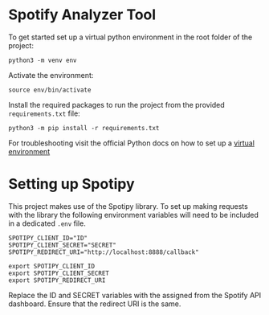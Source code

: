 # Spotify Analyzer Tool

To get started set up a virtual python environment in the root folder of the project: 

`python3 -m venv env`

Activate the environment: 

`source env/bin/activate`

Install the required packages to run the project from the provided `requirements.txt` file: 

`python3 -m pip install -r requirements.txt`

For troubleshooting visit the official Python docs on how to set up a [virtual environment](https://packaging.python.org/en/latest/guides/installing-using-pip-and-virtual-environments/)

# Setting up Spotipy

This project makes use of the Spotipy library. To set up making requests with the library the following environment variables will need to be included in a dedicated `.env` file.

```
SPOTIPY_CLIENT_ID="ID"
SPOTIPY_CLIENT_SECRET="SECRET"
SPOTIPY_REDIRECT_URI="http://localhost:8888/callback"

export SPOTIPY_CLIENT_ID
export SPOTIPY_CLIENT_SECRET
export SPOTIPY_REDIRECT_URI
```

Replace the ID and SECRET variables with the assigned from the Spotify API dashboard. 
Ensure that the redirect URI is the same.
